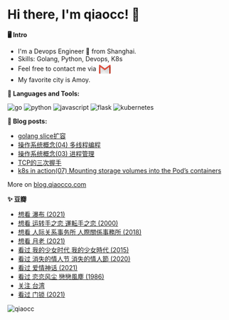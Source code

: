 # Hi there, I'm qiaocc! 👋

**🖥 Intro**

- I'm a Devops Engineer 🚀 from Shanghai.
- Skills: Golang, Python, Devops, K8s
- Feel free to contact me via <a href="mailto:qiaocco@gmail.com" target="blank"><img align="center" src="https://raw.githubusercontent.com/dongweiming/dongweiming/master/assets/gmail.svg" alt="Gmail" height="30" width="30" /></a>
- My favorite city is Amoy.

**🌈 Languages and Tools:**

<p align="left">
<img src="https://simpleicons.org/icons/go.svg" alt="go" width="40" height="40"/>
<img src="https://simpleicons.org/icons/python.svg" alt="python" width="40" height="40"/>
<img src="https://simpleicons.org/icons/django.svg" alt="javascript" width="40" height="40"/>
<img src="https://www.vectorlogo.zone/logos/pocoo_flask/pocoo_flask-icon.svg" alt="flask" width="40" height="40"/>
<img src="https://www.vectorlogo.zone/logos/kubernetes/kubernetes-icon.svg" alt="kubernetes" width="40" height="40"/>
</p>


**📝 Blog posts:**

<!-- BLOG-POST-LIST:START -->
- [golang slice扩容](https://blog.qiaocco.com/post/slice%E6%89%A9%E5%AE%B9/)
- [操作系统概念&lpar;04&rpar; 多线程编程](https://blog.qiaocco.com/post/%E6%93%8D%E4%BD%9C%E7%B3%BB%E7%BB%9F%E6%A6%82%E5%BF%B504-%E5%A4%9A%E7%BA%BF%E7%A8%8B%E7%BC%96%E7%A8%8B/)
- [操作系统概念&lpar;03&rpar; 进程管理](https://blog.qiaocco.com/post/%E6%93%8D%E4%BD%9C%E7%B3%BB%E7%BB%9F%E6%A6%82%E5%BF%B503-%E8%BF%9B%E7%A8%8B%E7%AE%A1%E7%90%86/)
- [TCP的三次握手](https://blog.qiaocco.com/post/tcp%E7%9A%84%E4%B8%89%E6%AC%A1%E6%8F%A1%E6%89%8B/)
- [k8s in action&lpar;07&rpar; Mounting storage volumes into the Pod’s containers](https://blog.qiaocco.com/post/k8s-in-action07-mounting-storage-volumes-into-the-pods-containers/)
<!-- BLOG-POST-LIST:END -->
More on <a href="https://blog.qiaocco.com" target="blank">blog.qiaocco.com</a>

**✨ 豆瓣**

<!-- DOUBAN-ACTIVITIES:START -->
- [想看 瀑布‎ (2021)](https://www.douban.com/people/153932994/status/3778053408/)
- [想看 运转手之恋 運転手之恋‎ (2000)](https://www.douban.com/people/153932994/status/3743750732/)
- [想看 人际关系事务所 人際關係事務所‎ (2018)](https://www.douban.com/people/153932994/status/3734499537/)
- [想看 月老‎ (2021)](https://www.douban.com/people/153932994/status/3733903692/)
- [看过 我的少女时代 我的少女時代‎ (2015)](https://www.douban.com/people/153932994/status/3725684377/)
- [看过 消失的情人节 消失的情人節‎ (2020)](https://www.douban.com/people/153932994/status/3724501735/)
- [看过 爱情神话‎ (2021)](https://www.douban.com/people/153932994/status/3709019366/)
- [看过 恋恋风尘 戀戀風塵‎ (1986)](https://www.douban.com/people/153932994/status/3694021874/)
- [关注 台湾](https://www.douban.com/people/153932994/status/3692840399/)
- [看过 门锁‎ (2021)](https://www.douban.com/people/153932994/status/3684269918/)
<!-- DOUBAN-ACTIVITIES:END -->

<p align="left">
<img align="left" src="https://github-readme-stats.vercel.app/api/top-langs/?username=qiaocco&layout=compact&hide=html" alt="qiaocc" />
</p>
